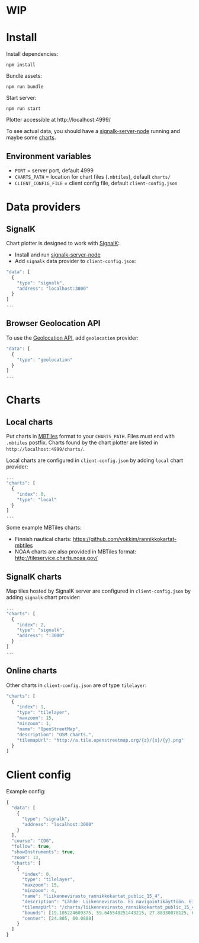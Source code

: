 # WIP

# Install

Install dependencies:

  `npm install`

Bundle assets:

  `npm run bundle`

Start server:

  `npm run start`

Plotter accessible at http://localhost:4999/

To see actual data, you should have a [signalk-server-node](https://github.com/SignalK/signalk-server-node)
running and maybe some [charts](https://github.com/vokkim/tuktuk-chart-plotter#charts).

## Environment variables

- `PORT` = server port, default 4999
- `CHARTS_PATH` = location for chart files (`.mbtiles`), default `charts/`
- `CLIENT_CONFIG_FILE` = client config file, default `client-config.json`

# Data providers

## SignalK

Chart plotter is designed to work with [SignalK](http://signalk.org/):

- Install and run [signalk-server-node](https://github.com/SignalK/signalk-server-node)
- Add `signalk` data provider to `client-config.json`:
``` javascript
"data": [
  {
    "type": "signalk",
    "address": "localhost:3000"
  }
]
...
```

## Browser Geolocation API

To use the [Geolocation API](https://developer.mozilla.org/en-US/docs/Web/API/Geolocation), add `geolocation` provider:
``` javascript
"data": [
  {
    "type": "geolocation"
  }
]
...
```


# Charts

## Local charts

Put charts in [MBTiles](https://github.com/mapbox/mbtiles-spec) format to your `CHARTS_PATH`.
Files must end with `.mbtiles` postfix. Charts found by the chart plotter are listed in `http://localhost:4999/charts/`.

Local charts are configured in `client-config.json` by adding `local` chart provider:
``` javascript
...
"charts": [
  {
    "index": 0,
    "type": "local"
  }
]
...
```

Some example MBTiles charts:

- Finnish nautical charts: https://github.com/vokkim/rannikkokartat-mbtiles
- NOAA charts are also provided in MBTiles format: http://tileservice.charts.noaa.gov/

## SignalK charts

Map tiles hosted by SignalK server are configured in `client-config.json` by adding `signalk` chart provider:
``` javascript
...
"charts": [
  {
    "index": 2,
    "type": "signalk",
    "address": ":3000"
  }
]
...
```

## Online charts

Other charts in `client-config.json` are of type `tilelayer`:
``` javascript
"charts": [
  {
    "index": 1,
    "type": "tilelayer",
    "maxzoom": 15,
    "minzoom": 1,
    "name": "OpenStreetMap",
    "description": "OSM charts.",
    "tilemapUrl": "http://a.tile.openstreetmap.org/{z}/{x}/{y}.png"
  }
]
```

# Client config

Example config:
``` javascript
{
  "data": [
    {
      "type": "signalk",
      "address": "localhost:3000"
    }
  ],
  "course": "COG",
  "follow": true,
  "showInstruments": true,
  "zoom": 13,
  "charts": [
    {
      "index": 0,
      "type": "tilelayer",
      "maxzoom": 15,
      "minzoom": 4,
      "name": "liikennevirasto_rannikkokartat_public_15_4",
      "description": "Lähde: Liikennevirasto. Ei navigointikäyttöön. Ei täytä virallisen merikartan vaatimuksia.",
      "tilemapUrl": "/charts/liikennevirasto_rannikkokartat_public_15_4/{z}/{x}/{y}",
      "bounds": [19.105224609375, 59.645540251443215, 27.88330078125, 65.84776766596988],
      "center": [24.805, 60.0888]
    }
  ]
}
```
